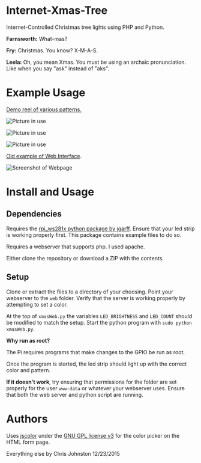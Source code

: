 # Internet-Xmas-Tree
Internet-Controlled Christmas tree lights using PHP and Python.

**Farnsworth:** What-mas? 

**Fry:** Christmas. You know? X-M-A-S.

**Leela:** Oh, you mean Xmas. You must be using an archaic pronunciation. Like when you say "ask" instead of "aks".

# Example Usage

[Demo reel of various patterns.](https://www.youtube.com/watch?v=5M3lig-fI4s)

![Picture in use](https://dl.dropboxusercontent.com/u/59755513/random%20pics/DSC02054.JPG)

![Picture in use](https://dl.dropboxusercontent.com/u/59755513/random%20pics/20151220-DSC02061crop.jpg)

![Picture in use](https://dl.dropboxusercontent.com/u/59755513/random%20pics/raspberry%20pi%20tree.jpg)

[Old example of Web Interface](https://youtu.be/gIETAGKKV80).

![Screenshot of Webpage](http://puu.sh/m7AJj/7616c63f76.png "Screenshot of Webpage")

# Install and Usage

## Dependencies

Requires the [rpi\_ws281x python package by jgarff](https://github.com/jgarff/rpi_ws281x).
Ensure that your led strip is working properly first. This package contains example files to do so.

Requires a webserver that supports php. I used apache.

Either clone the repository or download a ZIP with the contents.

## Setup

Clone or extract the files to a directory of your choosing. Point your webserver to the `web` folder. Verify that the server is working properly by attempting to set a color.

At the top of `xmasWeb.py` the variables `LED_BRIGHTNESS` and `LED_COUNT` should be modified to match the setup. Start the python program with `sudo python xmasWeb.py`.

**Why run as root?**

The Pi requires programs that make changes to the GPIO be run as root.

Once the program is started, the led strip should light up with the correct color and pattern.

**If it doesn't work**, try ensuring that permissions for the folder are set properly for the user `www-data` or whatever your webserver uses. Ensure that both the web server and python script are running.

# Authors
Uses [jscolor](http://jscolor.com/) under the [GNU GPL license v3](http://www.gnu.org/licenses/gpl-3.0.en.html) for the color picker on the HTML form page.

Everything else by Chris Johnston 12/23/2015
